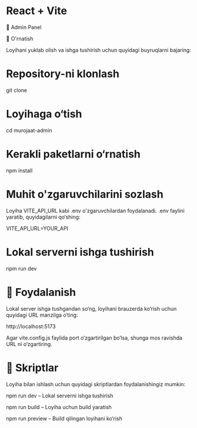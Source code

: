 # React + Vite

📌 Admin Panel

🔧 O'rnatish

Loyihani yuklab olish va ishga tushirish uchun quyidagi buyruqlarni bajaring:

# Repository-ni klonlash

git clone <repo-url>

# Loyihaga o‘tish

cd murojaat-admin

# Kerakli paketlarni o‘rnatish

npm install

# Muhit o'zgaruvchilarini sozlash

Loyiha VITE_API_URL kabi .env o'zgaruvchilardan foydalanadi. .env faylini yaratib, quyidagilarni qo‘shing:

VITE_API_URL=YOUR_API

# Lokal serverni ishga tushirish

npm run dev

# 📌 Foydalanish

Lokal server ishga tushgandan so‘ng, loyihani brauzerda ko‘rish uchun quyidagi URL manzilga o‘ting:

http://localhost:5173

Agar vite.config.js faylida port o‘zgartirilgan bo‘lsa, shunga mos ravishda URL ni o‘zgartiring.

# 📜 Skriptlar

Loyiha bilan ishlash uchun quyidagi skriptlardan foydalanishingiz mumkin:

npm run dev – Lokal serverni ishga tushirish

npm run build – Loyiha uchun build yaratish

npm run preview – Build qilingan loyihani ko‘rish
